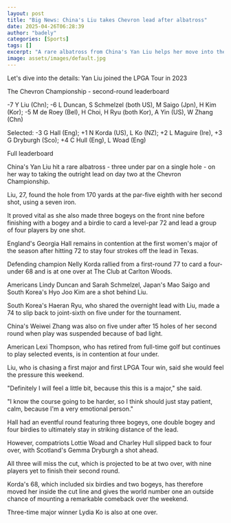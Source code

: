 ```yaml
---
layout: post
title: "Big News: China's Liu takes Chevron lead after albatross"
date: 2025-04-26T06:28:39
author: "badely"
categories: [Sports]
tags: []
excerpt: "A rare albatross from China's Yan Liu helps her move into the outright lead on day two at the Chevron Championship in Texas."
image: assets/images/default.jpg
---
```


Let's dive into the details: Yan Liu joined the LPGA Tour in 2023

The Chevron Championship - second-round leaderboard

-7 Y Liu (Chn); -6 L Duncan, S Schmelzel (both US), M Saigo (Jpn), H Kim (Kor); -5 M de Roey (Bel), H Choi, H Ryu (both Kor), A Yin (US), W Zhang (Chn)

Selected: -3 G Hall (Eng); +1 N Korda (US), L Ko (NZ);  +2 L Maguire (Ire), +3 G Dryburgh (Sco); +4 C Hull (Eng), L Woad (Eng)

Full leaderboard

China's Yan Liu hit a rare albatross - three under par on a single hole - on her way to taking the outright lead on day two at the Chevron Championship.

Liu, 27, found the hole from 170 yards at the par-five eighth with her second shot, using a seven iron.

It proved vital as she also made three bogeys on the front nine before finishing with a bogey and a birdie to card a level-par 72 and lead a group of four players by one shot.

England's Georgia Hall remains in contention at the first women's major of the season after hitting 72 to stay four strokes off the lead in Texas.

Defending champion Nelly Korda rallied from a first-round 77 to card a four-under 68 and is at one over at The Club at Carlton Woods.

Americans Lindy Duncan and Sarah Schmelzel, Japan's Mao Saigo and South Korea's Hyo Joo Kim are a shot behind Liu.

South Korea's Haeran Ryu, who shared the overnight lead with Liu, made a 74 to slip back to joint-sixth on five under for the tournament.

China's Weiwei Zhang was also on five under after 15 holes of her second round when play was suspended because of bad light.

American Lexi Thompson, who has retired from full-time golf but continues to play selected events, is in contention at four under.

Liu, who is chasing a first major and first LPGA Tour win, said she would feel the pressure this weekend.

"Definitely I will feel a little bit, because this this is a major," she said.

"I know the course going to be harder, so I think should just stay patient, calm, because I'm a very emotional person."

Hall had an eventful round featuring three bogeys, one double bogey and four birdies to ultimately stay in striking distance of the lead.

However, compatriots Lottie Woad and Charley Hull slipped back to four over, with Scotland's Gemma Dryburgh a shot ahead.

All three will miss the cut, which is projected to be at two over, with nine players yet to finish their second round.

Korda's 68, which included six birdies and two bogeys, has therefore moved her inside the cut line and gives the world number one an outside chance of mounting a remarkable comeback over the weekend.

Three-time major winner Lydia Ko is also at one over.

